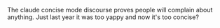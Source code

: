 The claude concise mode discourse proves people will complain about anything. Just last year it was too yappy and now it's too concise?


